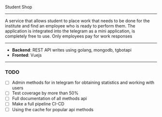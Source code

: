 Student Shop
___
A service that allows student to place work that needs to be done for the institute and find an employee who is ready to perform them.
The application is integrated into the telegram as a mini application, is completely free to use. Only employees pay for work responses
___
- **Backend**: REST API writes using golang, mongodb, tgbotapi
- **Fronted**: Vuejs
___
### TODO
- [ ] Admin methods for in telegram for obtaining statistics and working with users
- [ ] Test coverage by more than 50%
- [ ] Full documentation of all methods api
- [ ] Make a full pipeline CI-CD
- [ ] Using the cache for popular api methods